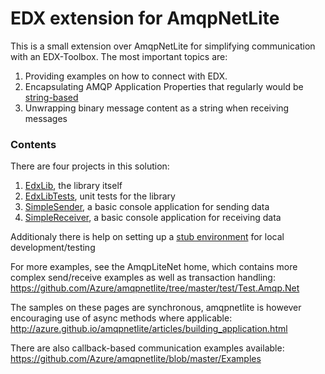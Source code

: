 # EDX extension for AmqpNetLite

This is a small extension over AmqpNetLite for simplifying communication with an EDX-Toolbox. The most important topics are:

1. Providing examples on how to connect with EDX.
1. Encapsulating AMQP Application Properties that regularly would be [string-based](EdxLib/Constants.cs) 
1. Unwrapping binary message content as a string when receiving messages

### Contents
There are four projects in this solution: 
1. [EdxLib](EdxLib), the library itself
1. [EdxLibTests](EdxLibTests), unit tests for the library
1. [SimpleSender](SimpleSender), a basic console application for sending data
1. [SimpleReceiver](SimpleReceiver), a basic console application for receiving data

Additionaly there is help on setting up a [stub environment](SETUP.md) for local development/testing

For more examples, see the AmqpLiteNet home, which contains more complex send/receive examples as well as transaction handling:
https://github.com/Azure/amqpnetlite/tree/master/test/Test.Amqp.Net

The samples on these pages are synchronous, amqpnetlite is however encouraging use of async methods where applicable:
http://azure.github.io/amqpnetlite/articles/building_application.html

There are also callback-based communication examples available: 
https://github.com/Azure/amqpnetlite/blob/master/Examples
